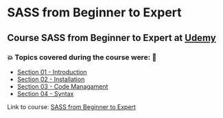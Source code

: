 # SASS from Beginner to Expert
## Course SASS from Beginner to Expert at [Udemy](https://www.udemy.com/course/write-clean-css-using-sass/?srsltid=AfmBOorrf1nHgQkQmG-Py0_bpDF20WxPxUrKX_mXbAYRAoT2X_1PnCKx&couponCode=MT180825G1)
### 💥 Topics covered during the course were: 🚀
- [Section 01 - Introduction](https://github.com/romulovieira777/SASS_from_Beginner_to_Expert/tree/main/Section_01_Introduction)
- [Section 02 - Installation](https://github.com/romulovieira777/SASS_from_Beginner_to_Expert/tree/main/Section_02_Installation)
- [Section 03 - Code Managament](https://github.com/romulovieira777/SASS_from_Beginner_to_Expert/tree/main/Section_03_Code_Managament)
- [Section 04 - Syntax]()

Link to course: [SASS from Beginner to Expert](https://www.udemy.com/course/write-clean-css-using-sass/?srsltid=AfmBOorrf1nHgQkQmG-Py0_bpDF20WxPxUrKX_mXbAYRAoT2X_1PnCKx&couponCode=MT180825G1)